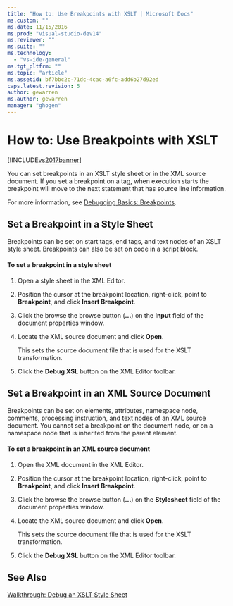 ```yaml
---
title: "How to: Use Breakpoints with XSLT | Microsoft Docs"
ms.custom: ""
ms.date: 11/15/2016
ms.prod: "visual-studio-dev14"
ms.reviewer: ""
ms.suite: ""
ms.technology:
  - "vs-ide-general"
ms.tgt_pltfrm: ""
ms.topic: "article"
ms.assetid: bf7bbc2c-71dc-4cac-a6fc-add6b27d92ed
caps.latest.revision: 5
author: gewarren
ms.author: gewarren
manager: "ghogen"
---
```

# How to: Use Breakpoints with XSLT
[!INCLUDE[vs2017banner](../includes/vs2017banner.md)]

You can set breakpoints in an XSLT style sheet or in the XML source document. If you set a breakpoint on a tag, when execution starts the breakpoint will move to the next statement that has source line information.

 For more information, see [Debugging Basics: Breakpoints](http://msdn.microsoft.com/752a02c2-0ac7-4c8b-aa1b-4b2b3b21152e).

## Set a Breakpoint in a Style Sheet
 Breakpoints can be set on start tags, end tags, and text nodes of an XSLT style sheet. Breakpoints can also be set on code in a script block.

#### To set a breakpoint in a style sheet

1.  Open a style sheet in the XML Editor.

2.  Position the cursor at the breakpoint location, right-click, point to **Breakpoint**, and click **Insert Breakpoint**.

3.  Click the browse the browse button (**...**) on the **Input** field of the document properties window.

4.  Locate the XML source document and click **Open**.

     This sets the source document file that is used for the XSLT transformation.

5.  Click the **Debug XSL** button on the XML Editor toolbar.

## Set a Breakpoint in an XML Source Document
 Breakpoints can be set on elements, attributes, namespace node, comments, processing instruction, and text nodes of an XML source document. You cannot set a breakpoint on the document node, or on a namespace node that is inherited from the parent element.

#### To set a breakpoint in an XML source document

1.  Open the XML document in the XML Editor.

2.  Position the cursor at the breakpoint location, right-click, point to **Breakpoint**, and click **Insert Breakpoint**.

3.  Click the browse the browse button (**...**) on the **Stylesheet** field of the document properties window.

4.  Locate the XML source document and click **Open**.

     This sets the source document file that is used for the XSLT transformation.

5.  Click the **Debug XSL** button on the XML Editor toolbar.

## See Also
 [Walkthrough: Debug an XSLT Style Sheet](../xml-tools/walkthrough-debug-an-xslt-style-sheet.md)
